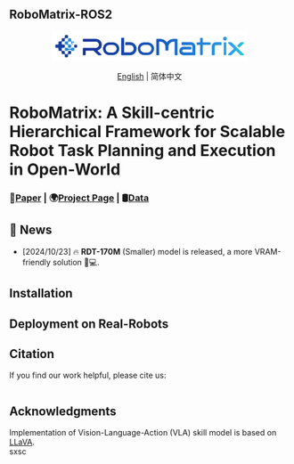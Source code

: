 ## RoboMatrix-ROS2
<!-- ![logo](assets/logo.png) -->

<!-- <img src="assets/logo.png" alt="logo" style="width:50%;"/> -->

<!-- <p align="center">
    <img src="assets/logo.png" alt="logo" style="width:50%;"/>
</p> -->

<div align="center">
    <img src="resources\robomatrix-logo3.png" alt="logo" width="70%">
</div>


<div align="center">

[English](README.md) | 简体中文

</div>

# RoboMatrix: A Skill-centric Hierarchical Framework for Scalable Robot Task Planning and Execution in Open-World

### 📝[Paper]() | 🌍[Project Page](https://robo-matrix.github.io/) | 🛢️[Data]()
  
## 📰 News
- [2024/10/23] 🔥 **RDT-170M** (Smaller) model is released, a more VRAM-friendly solution 🚀💻.

## Installation

## Deployment on Real-Robots

## Citation

If you find our work helpful, please cite us:

```bibtex

```

## Acknowledgments
Implementation of Vision-Language-Action (VLA) skill model is based on [LLaVA](https://github.com/haotian-liu/LLaVA/).  
sxsc